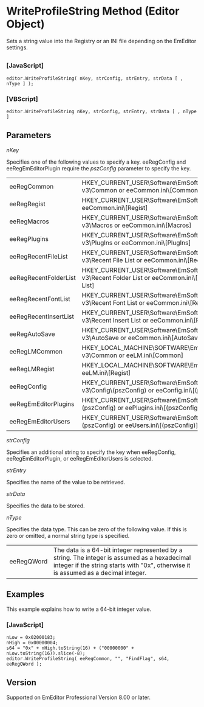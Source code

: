 # WriteProfileString Method (Editor Object)

Sets a string value into the Registry or an INI file
depending on the EmEditor settings.

## 

### \[JavaScript\]

```
editor.WriteProfileString( nKey, strConfig, strEntry, strData [ , nType ] );
```

### \[VBScript\]

```
editor.WriteProfileString nKey, strConfig, strEntry, strData [ , nType ]
```

## Parameters

_nKey_

Specifies one of the following values to specify a key. eeRegConfig
and eeRegEmEditorPlugin require the _pszConfig_ parameter to specify the key.

|     |     |
| --- | --- |
| eeRegCommon | HKEY\_CURRENT\_USER\\Software\\EmSoft\\EmEditor v3\\Common or eeCommon.ini\\\[Common\] |
| eeRegRegist | HKEY\_CURRENT\_USER\\Software\\EmSoft\\Regist or eeCommon.ini\\\[Regist\] |
| eeRegMacros | HKEY\_CURRENT\_USER\\Software\\EmSoft\\EmEditor v3\\Macros or eeCommon.ini\\\[Macros\] |
| eeRegPlugins | HKEY\_CURRENT\_USER\\Software\\EmSoft\\EmEditor v3\\PlugIns or eeCommon.ini\\\[PlugIns\] |
| eeRegRecentFileList | HKEY\_CURRENT\_USER\\Software\\EmSoft\\EmEditor v3\\Recent File List or eeCommon.ini\\\[Recent File List\] |
| eeRegRecentFolderList | HKEY\_CURRENT\_USER\\Software\\EmSoft\\EmEditor v3\\Recent Folder List or eeCommon.ini\\\[Recent Folder List\] |
| eeRegRecentFontList | HKEY\_CURRENT\_USER\\Software\\EmSoft\\EmEditor v3\\Recent Font List or eeCommon.ini\\\[Recent Font List\] |
| eeRegRecentInsertList | HKEY\_CURRENT\_USER\\Software\\EmSoft\\EmEditor v3\\Recent Insert List or eeCommon.ini\\\[Recent Insert List\] |
| eeRegAutoSave | HKEY\_CURRENT\_USER\\Software\\EmSoft\\EmEditor v3\\AutoSave or eeCommon.ini\\\[AutoSave\] |
| eeRegLMCommon | HKEY\_LOCAL\_MACHINE\\SOFTWARE\\EmSoft\\EmEditor v3\\Common or eeLM.ini\\\[Common\] |
| eeRegLMRegist | HKEY\_LOCAL\_MACHINE\\SOFTWARE\\EmSoft\\Regist or eeLM.ini\\\[Regist\] |
| eeRegConfig | HKEY\_CURRENT\_USER\\Software\\EmSoft\\EmEditor v3\\Config\\(pszConfig) or eeConfig.ini\\\[(pszConfig)\] |
| eeRegEmEditorPlugins | HKEY\_CURRENT\_USER\\Software\\EmSoft\\EmEditorPlugIns\\(pszConfig) or eePlugins.ini\\\[(pszConfig)\] |
| eeRegEmEditorUsers | HKEY\_CURRENT\_USER\\Software\\EmSoft\\EmEditorUsers\\(pszConfig) or eeUsers.ini\\\[(pszConfig)\] |

_strConfig_

Specifies an additional string to specify the key when eeRegConfig, eeRegEmEditorPlugin, or eeRegEmEditorUsers is selected.

_strEntry_

Specifies the name of the value to be retrieved.

_strData_

Specifies the data to be stored.

_nType_

Specifies the data type. This can be zero of the following value. If this is zero or omitted, a normal string type is specified.

|     |     |
| --- | --- |
| eeRegQWord | The data is a 64-bit integer represented by a string. The integer is assumed as a hexadecimal integer if the string starts with "0x", otherwise it is assumed as a decimal integer. |

## Examples

This example explains how to write a 64-bit integer value.

### \[JavaScript\]

```
nLow = 0x02000183;
nHigh = 0x00000004;
s64 = "0x" + nHigh.toString(16) + ("00000000" + nLow.toString(16)).slice(-8);
editor.WriteProfileString( eeRegCommon, "", "FindFlag", s64, eeRegQWord );
```

## Version

Supported on EmEditor Professional Version 8.00 or later.
